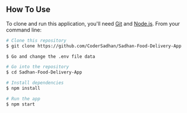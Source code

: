 

## How To Use

To clone and run this application, you'll need [Git](https://git-scm.com) and [Node.js](https://nodejs.org/en/download/). From your command line:

```bash
# Clone this repository
$ git clone https://github.com/CoderSadhan/Sadhan-Food-Delivery-App

$ Go and change the .env file data 

# Go into the repository
$ cd Sadhan-Food-Delivery-App

# Install dependencies
$ npm install

# Run the app
$ npm start
```






